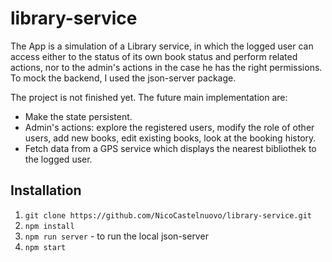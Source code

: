 # library-service

The App is a simulation of a Library service, in which the logged user can access either to the status of its own book status and perform related actions, nor to the admin's actions in the case he has the right permissions. To mock the backend, I used the json-server package.

The project is not finished yet. The future main implementation are:
- Make the state persistent.
- Admin's actions: explore the registered users, modify the role of other users, add new books, edit existing books, look at the booking history.
- Fetch data from a GPS service which displays the nearest bibliothek to the logged user.

## Installation

1. `git clone https://github.com/NicoCastelnuovo/library-service.git`
2. `npm install`
3. `npm run server` - to run the local json-server
4. `npm start`
